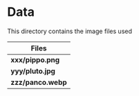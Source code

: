 # Data

This directory contains the image files used

| Files                 |
| --------------------- |
| **xxx/pippo.png**     |
| **yyy/pluto.jpg**     |
| **zzz/panco.webp**    |
